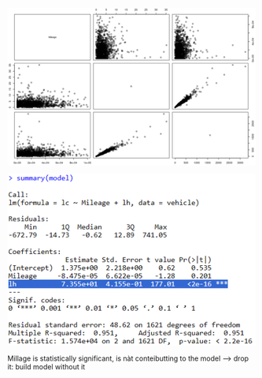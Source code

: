 
![alt text](image-1.png)

![alt text](image.png)

Millage is statistically significant, is nàt conteibutting to the model  --> drop it: build model without it